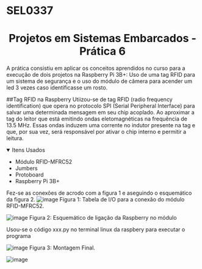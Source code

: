 # SEL0337
<h1 align="center">  Projetos em Sistemas Embarcados - Prática 6 </h1>

A prática consistiu em aplicar os conceitos aprendidos no curso para a execução de dois projetos na Raspberry Pi 3B+: 
Uso de uma tag RFID para um sistema de segurança e o uso do módulo de câmera para acender um led 3 vezes caso identificasse um rosto.


##Tag RFID na Raspberry
Utiizou-se de tag RFID (radio frequency identification) que opera no protocolo SPI (Serial Peripheral Interface) para salvar uma determinada mensagem em seu chip acoplado. Ao aproximar a tag do leitor que está emitindo ondas eletomagnéticas na frequência de 13.5 MHz. Essas ondas induzem uma corrente no indutor presente na tag e que, por sua vez, será responsável por ativar o chip interno e permitir a leitura.

<details open>
    <summary>Itens Usados</summary>
    <ul>
        <li>Módulo RFID-MFRC52</li>
        <li>Jumbers</li>
        <li>Protoboard</li>
        <li>Raspberry Pi 3B+</li>
    </ul>
</details>

Fez-se as conexões de acrodo com a figura 1 e aseguindo o esquemático da figura 2.
![image](https://github.com/HandelNatividade/SEL0337/assets/68929575/0fa25dde-063b-4816-8cbb-55072d80b43a)
Figura 1: Tabela de I/O para a conexão do módulo RFID-MFRC52.

![image](https://github.com/HandelNatividade/SEL0337/assets/68929575/80a4a4b5-c580-4f8f-9144-18a9b11e3f84)
Figura 2: Esquemático de ligação da Raspberry no módulo

Usou-se o código xxx.py no terminal linux da raspbery para executar o programa

![image](https://github.com/HandelNatividade/SEL0337/assets/68929575/1c03dc34-98cd-49df-a4fb-b401d328854a)
Figura 3: Montagem Final.



![image](https://github.com/HandelNatividade/SEL0337/assets/68929575/3cba2e6a-434c-47bd-b350-c94bd7a3f539)
